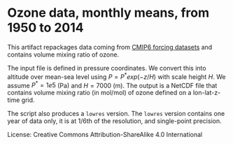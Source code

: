 # Ozone data, monthly means, from 1950 to 2014

This artifact repackages data coming from [CMIP6 forcing datasets](https://www.wdc-climate.de/ui/cmip6?input=input4MIPs.CMIP6.CMIP.UReading.UReading-CCMI-1-0) and
contains volume mixing ratio of ozone.

The input file is defined in pressure coordinates. We convert this into altitude over mean-sea level
using $P = P^*exp(-z / H)$ with scale height $H$. We assume $P^* = 1e5$ (Pa) and $H = 7000$ (m). The output 
is a NetCDF file that contains volume mixing ratio (in mol/mol) of ozone defined on a lon-lat-z-time grid.

The script also produces a `lowres` version. The `lowres` version contains one
year of data only, it is at 1/6th of the resolution, and single-point precision.


License: Creative Commons Attribution-ShareAlike 4.0 International
